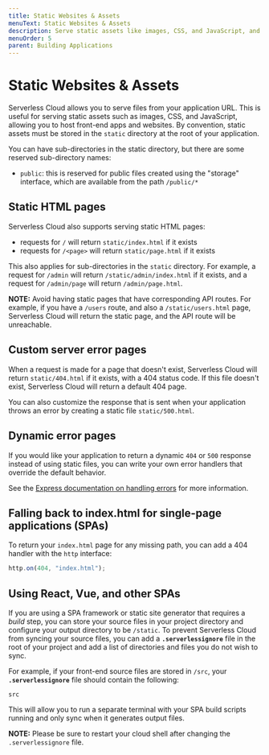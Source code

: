 ```yaml
---
title: Static Websites & Assets
menuText: Static Websites & Assets
description: Serve static assets like images, CSS, and JavaScript, and host front-end apps and websites.
menuOrder: 5
parent: Building Applications
---
```


# Static Websites & Assets

Serverless Cloud allows you to serve files from your application URL. This is useful for serving static assets such as images, CSS, and JavaScript, allowing you to host front-end apps and websites. By convention, static assets must be stored in the `static` directory at the root of your application.

You can have sub-directories in the static directory, but there are some reserved sub-directory names:

- `public`: this is reserved for public files created using the "storage" interface, which are available from the path `/public/*`

## Static HTML pages

Serverless Cloud also supports serving static HTML pages:

- requests for `/` will return `static/index.html` if it exists
- requests for `/<page>` will return `static/page.html` if it exists

This also applies for sub-directories in the `static` directory. For example, a request for `/admin` will return `/static/admin/index.html` if it exists, and a request for `/admin/page` will return `/admin/page.html`.

**NOTE:** Avoid having static pages that have corresponding API routes. For example, if you have a `/users` route, and also a `/static/users.html` page, Serverless Cloud will return the static page, and the API route will be unreachable.

## Custom server error pages

When a request is made for a page that doesn't exist, Serverless Cloud will return `static/404.html` if it exists, with a 404 status code. If this file doesn't exist, Serverless Cloud will return a default 404 page.

You can also customize the response that is sent when your application throws an error by creating a static file `static/500.html`.

## Dynamic error pages

If you would like your application to return a dynamic `404` or `500` response instead of using static files, you can write your own error handlers that override the default behavior.

See the [Express documentation on handling errors](https://expressjs.com/en/guide/error-handling.html) for more information.

## Falling back to index.html for single-page applications (SPAs)

To return your `index.html` page for any missing path, you can add a 404 handler with the `http` interface:

```javascript
http.on(404, "index.html");
```

## Using React, Vue, and other SPAs

If you are using a SPA framework or static site generator that requires a _build_ step, you can store your source files in your project directory and configure your output directory to be `/static`. To prevent Serverless Cloud from syncing your source files, you can add a **`.serverlessignore`** file in the root of your project and add a list of directories and files you do not wish to sync.

For example, if your front-end source files are stored in `/src`, your **`.serverlessignore`** file should contain the following:

```
src
```

This will allow you to run a separate terminal with your SPA build scripts running and only sync when it generates output files.

**NOTE:** Please be sure to restart your cloud shell after changing the `.serverlessignore` file.
